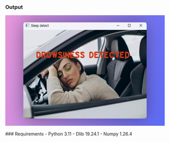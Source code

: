 ### Output
<p align="center">
  <img src="https://github.com/astrohexdev/ml-driver-drowsiness/blob/main/out/drowsniness.png" width="550" height="350">
</p>
### Requirements
- Python 3.11
- Dlib 19.24.1
- Numpy 1.26.4
